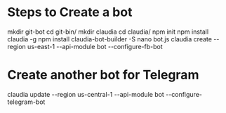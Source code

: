 # Steps to Create a bot

mkdir git-bot
cd git-bin/
mkdir claudia
cd claudia/
npm init
npm install claudia -g
npm install claudia-bot-builder -S
nano bot.js
claudia create --region us-east-1 --api-module bot --configure-fb-bot

# Create another bot for Telegram
claudia update --region us-central-1 --api-module bot --configure-telegram-bot
